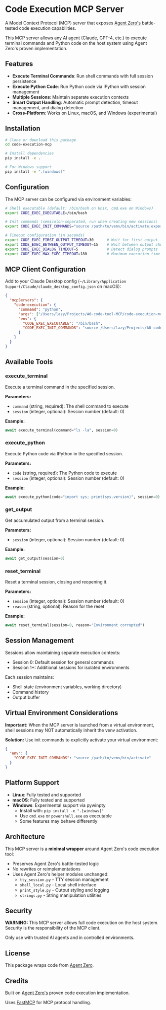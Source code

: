 # Code Execution MCP Server

A Model Context Protocol (MCP) server that exposes [Agent Zero's](https://github.com/agent0ai/agent-zero) battle-tested code execution capabilities.

This MCP server allows any AI agent (Claude, GPT-4, etc.) to execute terminal commands and Python code on the host system using Agent Zero's proven implementation.

## Features

- **Execute Terminal Commands**: Run shell commands with full session persistence
- **Execute Python Code**: Run Python code via IPython with session management
- **Multiple Sessions**: Maintain separate execution contexts
- **Smart Output Handling**: Automatic prompt detection, timeout management, and dialog detection
- **Cross-Platform**: Works on Linux, macOS, and Windows (experimental)

## Installation

```bash
# Clone or download this package
cd code-execution-mcp

# Install dependencies
pip install -e .

# For Windows support
pip install -e ".[windows]"
```

## Configuration

The MCP server can be configured via environment variables:

```bash
# Shell executable (default: /bin/bash on Unix, cmd.exe on Windows)
export CODE_EXEC_EXECUTABLE=/bin/bash

# Init commands (semicolon-separated, run when creating new sessions)
export CODE_EXEC_INIT_COMMANDS="source /path/to/venv/bin/activate;export PATH=\$PATH:/custom/bin"

# Timeout configuration (in seconds)
export CODE_EXEC_FIRST_OUTPUT_TIMEOUT=30      # Wait for first output
export CODE_EXEC_BETWEEN_OUTPUT_TIMEOUT=15    # Wait between output chunks
export CODE_EXEC_DIALOG_TIMEOUT=5             # Detect dialog prompts
export CODE_EXEC_MAX_EXEC_TIMEOUT=180         # Maximum execution time
```

## MCP Client Configuration

Add to your Claude Desktop config (`~/Library/Application Support/Claude/claude_desktop_config.json` on macOS):

```json
{
  "mcpServers": {
    "code-execution": {
      "command": "python",
      "args": ["/Users/lazy/Projects/A0-code-tool-MCP/code-execution-mcp/main.py"],
      "env": {
        "CODE_EXEC_EXECUTABLE": "/bin/bash",
        "CODE_EXEC_INIT_COMMANDS": "source /Users/lazy/Projects/A0-code-tool-MCP/code-execution-mcp/.venv/bin/activate"
      }
    }
  }
}
```

## Available Tools

### execute_terminal
Execute a terminal command in the specified session.

**Parameters:**
- `command` (string, required): The shell command to execute
- `session` (integer, optional): Session number (default: 0)

**Example:**
```python
await execute_terminal(command="ls -la", session=0)
```

### execute_python
Execute Python code via IPython in the specified session.

**Parameters:**
- `code` (string, required): The Python code to execute
- `session` (integer, optional): Session number (default: 0)

**Example:**
```python
await execute_python(code="import sys; print(sys.version)", session=0)
```

### get_output
Get accumulated output from a terminal session.

**Parameters:**
- `session` (integer, optional): Session number (default: 0)

**Example:**
```python
await get_output(session=0)
```

### reset_terminal
Reset a terminal session, closing and reopening it.

**Parameters:**
- `session` (integer, optional): Session number (default: 0)
- `reason` (string, optional): Reason for the reset

**Example:**
```python
await reset_terminal(session=0, reason="Environment corrupted")
```

## Session Management

Sessions allow maintaining separate execution contexts:

- Session 0: Default session for general commands
- Session 1+: Additional sessions for isolated environments

Each session maintains:
- Shell state (environment variables, working directory)
- Command history
- Output buffer

## Virtual Environment Considerations

**Important:** When the MCP server is launched from a virtual environment, shell sessions may NOT automatically inherit the venv activation.

**Solution:** Use init commands to explicitly activate your virtual environment:

```json
{
  "env": {
    "CODE_EXEC_INIT_COMMANDS": "source /path/to/venv/bin/activate"
  }
}
```

## Platform Support

- **Linux**: Fully tested and supported
- **macOS**: Fully tested and supported
- **Windows**: Experimental support via pywinpty
  - Install with: `pip install -e ".[windows]"`
  - Use `cmd.exe` or `powershell.exe` as executable
  - Some features may behave differently

## Architecture

This MCP server is a **minimal wrapper** around Agent Zero's code execution tool:

- Preserves Agent Zero's battle-tested logic
- No rewrites or reimplementations
- Uses Agent Zero's helper modules unchanged:
  - `tty_session.py` - TTY session management
  - `shell_local.py` - Local shell interface
  - `print_style.py` - Output styling and logging
  - `strings.py` - String manipulation utilities

## Security

**WARNING:** This MCP server allows full code execution on the host system. Security is the responsibility of the MCP client.

Only use with trusted AI agents and in controlled environments.

## License

This package wraps code from [Agent Zero](https://github.com/agent0ai/agent-zero).

## Credits

Built on [Agent Zero's](https://github.com/agent0ai/agent-zero) proven code execution implementation.

Uses [FastMCP](https://gofastmcp.com/) for MCP protocol handling.

